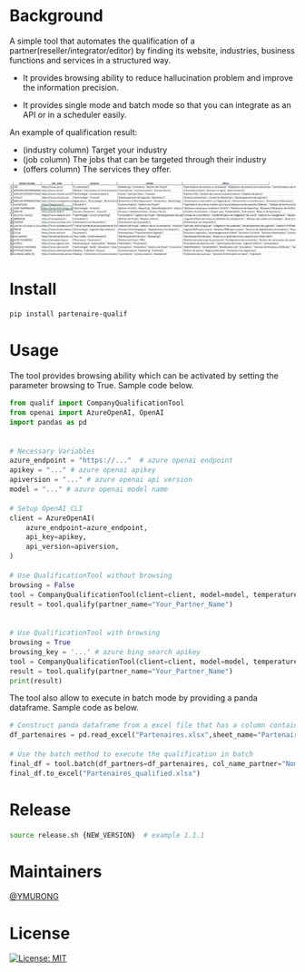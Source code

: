 # Background

A simple tool that automates the qualification of a partner(reseller/integrator/editor) by finding its website, industries, business functions and services in a structured way.

* It provides browsing ability to reduce hallucination problem and improve the information precision.

* It provides single mode and batch mode so that you can integrate as an API or in a scheduler easily.

An example of qualification result:

* (industry column) Target your industry
* (job column) The jobs that can be targeted through their industry
* (offers column) The services they offer.

![alt text](samples/qualification_results_example.png)

# Install

```bash
pip install partenaire-qualif
```

# Usage
The tool provides browsing ability which can be activated by setting the parameter browsing to True. Sample code below.

```python
from qualif import CompanyQualificationTool
from openai import AzureOpenAI, OpenAI
import pandas as pd


# Necessary Variables
azure_endpoint = "https://..."  # azure openai endpoint
apikey = "..." # azure openai apikey
apiversion = "..." # azure openai api version
model = "..." # azure openai model name

# Setup OpenAI CLI
client = AzureOpenAI(
    azure_endpoint=azure_endpoint,
    api_key=apikey,
    api_version=apiversion,
)

# Use QualificationTool without browsing
browsing = False
tool = CompanyQualificationTool(client=client, model=model, temperature=0, browsing=browsing)
result = tool.qualify(partner_name="Your_Partner_Name")


# Use QualificationTool with browsing
browsing = True
browsing_key = '...' # azure bing search apikey
tool = CompanyQualificationTool(client=client, model=model, temperature=0, browsing=browsing, browsing_key=browsing_key)
result = tool.qualify(partner_name="Your_Partner_Name")
print(result)
```

The tool also allow to execute in batch mode by providing a panda dataframe. Sample code as below.

```python
# Construct panda dataframe from a excel file that has a column containing the name of partners
df_partenaires = pd.read_excel("Partenaires.xlsx",sheet_name="Partenaires")

# Use the batch method to execute the qualification in batch
final_df = tool.batch(df_partners=df_partenaires, col_name_partner="Nom_Partenaire")
final_df.to_excel("Partenaires_qualified.xlsx")
```


# Release
```bash
source release.sh {NEW_VERSION}  # example 1.1.1
```

# Maintainers
[@YMURONG](https://github.com/ymurong)


# License
[![License: MIT](https://img.shields.io/badge/License-MIT-yellow.svg)](https://opensource.org/licenses/MIT)
